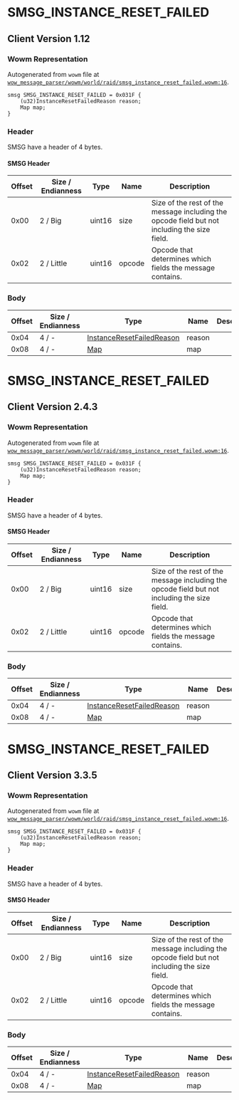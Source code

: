 # SMSG_INSTANCE_RESET_FAILED

## Client Version 1.12

### Wowm Representation

Autogenerated from `wowm` file at [`wow_message_parser/wowm/world/raid/smsg_instance_reset_failed.wowm:16`](https://github.com/gtker/wow_messages/tree/main/wow_message_parser/wowm/world/raid/smsg_instance_reset_failed.wowm#L16).
```rust,ignore
smsg SMSG_INSTANCE_RESET_FAILED = 0x031F {
    (u32)InstanceResetFailedReason reason;
    Map map;
}
```
### Header

SMSG have a header of 4 bytes.

#### SMSG Header

| Offset | Size / Endianness | Type   | Name   | Description |
| ------ | ----------------- | ------ | ------ | ----------- |
| 0x00   | 2 / Big           | uint16 | size   | Size of the rest of the message including the opcode field but not including the size field.|
| 0x02   | 2 / Little        | uint16 | opcode | Opcode that determines which fields the message contains.|

### Body

| Offset | Size / Endianness | Type | Name | Description | Comment |
| ------ | ----------------- | ---- | ---- | ----------- | ------- |
| 0x04 | 4 / - | [InstanceResetFailedReason](instanceresetfailedreason.md) | reason |  |  |
| 0x08 | 4 / - | [Map](map.md) | map |  |  |

# SMSG_INSTANCE_RESET_FAILED

## Client Version 2.4.3

### Wowm Representation

Autogenerated from `wowm` file at [`wow_message_parser/wowm/world/raid/smsg_instance_reset_failed.wowm:16`](https://github.com/gtker/wow_messages/tree/main/wow_message_parser/wowm/world/raid/smsg_instance_reset_failed.wowm#L16).
```rust,ignore
smsg SMSG_INSTANCE_RESET_FAILED = 0x031F {
    (u32)InstanceResetFailedReason reason;
    Map map;
}
```
### Header

SMSG have a header of 4 bytes.

#### SMSG Header

| Offset | Size / Endianness | Type   | Name   | Description |
| ------ | ----------------- | ------ | ------ | ----------- |
| 0x00   | 2 / Big           | uint16 | size   | Size of the rest of the message including the opcode field but not including the size field.|
| 0x02   | 2 / Little        | uint16 | opcode | Opcode that determines which fields the message contains.|

### Body

| Offset | Size / Endianness | Type | Name | Description | Comment |
| ------ | ----------------- | ---- | ---- | ----------- | ------- |
| 0x04 | 4 / - | [InstanceResetFailedReason](instanceresetfailedreason.md) | reason |  |  |
| 0x08 | 4 / - | [Map](map.md) | map |  |  |

# SMSG_INSTANCE_RESET_FAILED

## Client Version 3.3.5

### Wowm Representation

Autogenerated from `wowm` file at [`wow_message_parser/wowm/world/raid/smsg_instance_reset_failed.wowm:16`](https://github.com/gtker/wow_messages/tree/main/wow_message_parser/wowm/world/raid/smsg_instance_reset_failed.wowm#L16).
```rust,ignore
smsg SMSG_INSTANCE_RESET_FAILED = 0x031F {
    (u32)InstanceResetFailedReason reason;
    Map map;
}
```
### Header

SMSG have a header of 4 bytes.

#### SMSG Header

| Offset | Size / Endianness | Type   | Name   | Description |
| ------ | ----------------- | ------ | ------ | ----------- |
| 0x00   | 2 / Big           | uint16 | size   | Size of the rest of the message including the opcode field but not including the size field.|
| 0x02   | 2 / Little        | uint16 | opcode | Opcode that determines which fields the message contains.|

### Body

| Offset | Size / Endianness | Type | Name | Description | Comment |
| ------ | ----------------- | ---- | ---- | ----------- | ------- |
| 0x04 | 4 / - | [InstanceResetFailedReason](instanceresetfailedreason.md) | reason |  |  |
| 0x08 | 4 / - | [Map](map.md) | map |  |  |

